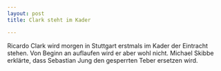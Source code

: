 ```yaml
---
layout: post
title: Clark steht im Kader

---
```


Ricardo Clark wird morgen in Stuttgart erstmals im Kader der Eintracht stehen. Von Beginn an auflaufen wird er aber wohl nicht. Michael Skibbe erklärte, dass Sebastian Jung den gesperrten Teber ersetzen wird. 



